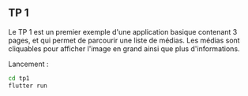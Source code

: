 TP 1
----

Le TP 1 est un premier exemple d'une application basique contenant 3 pages, et qui permet de parcourir une liste de médias. Les médias sont cliquables pour afficher l'image en grand ainsi que plus d'informations.

Lancement :
```bash
cd tp1
flutter run
```